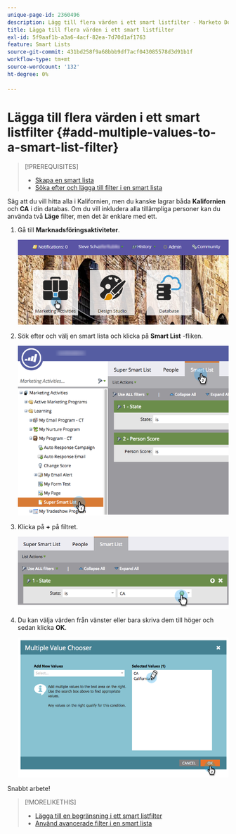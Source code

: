 ```yaml
---
unique-page-id: 2360496
description: Lägg till flera värden i ett smart listfilter - Marketo Docs - Produktdokumentation
title: Lägga till flera värden i ett smart listfilter
exl-id: 5f9aaf1b-a3a6-4acf-82ea-7d70d1af1763
feature: Smart Lists
source-git-commit: 431bd258f9a68bbb9df7acf043085578d3d91b1f
workflow-type: tm+mt
source-wordcount: '132'
ht-degree: 0%

---
```


# Lägga till flera värden i ett smart listfilter {#add-multiple-values-to-a-smart-list-filter}

>[!PREREQUISITES]
>
>* [Skapa en smart lista](/help/marketo/product-docs/core-marketo-concepts/smart-lists-and-static-lists/creating-a-smart-list/create-a-smart-list.md)
>* [Söka efter och lägga till filter i en smart lista](/help/marketo/product-docs/core-marketo-concepts/smart-lists-and-static-lists/creating-a-smart-list/find-and-add-filters-to-a-smart-list.md)

Säg att du vill hitta alla i Kalifornien, men du kanske lagrar båda **Kalifornien** och **CA** i din databas. Om du vill inkludera alla tillämpliga personer kan du använda två **Läge** filter, men det är enklare med ett.

1. Gå till **Marknadsföringsaktiviteter**.

   ![](assets/login-marketing-activities-2.png)

1. Sök efter och välj en smart lista och klicka på **Smart List** -fliken.

   ![](assets/smarlist-choosefilters.png)

1. Klicka på **+** på filtret.

   ![](assets/smartlist-plussignhand-.png)

1. Du kan välja värden från vänster eller bara skriva dem till höger och sedan klicka **OK**.

   ![](assets/image2014-9-11-17-3a51-3a39.png)

Snabbt arbete!

>[!MORELIKETHIS]
>
>* [Lägga till en begränsning i ett smart listfilter](/help/marketo/product-docs/core-marketo-concepts/smart-lists-and-static-lists/using-smart-lists/add-a-constraint-to-a-smart-list-filter.md)
>* [Använd avancerade filter i en smart lista](/help/marketo/product-docs/core-marketo-concepts/smart-lists-and-static-lists/using-smart-lists/using-advanced-smart-list-rule-logic.md)
